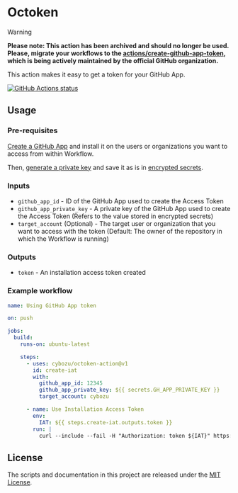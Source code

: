 # Octoken

> [!WARNING]
> **Please note: This action has been archived and should no longer be used. Please, migrate your workflows to the [actions/create-github-app-token](https://github.com/actions/create-github-app-token), which is being actively maintained by the official GitHub organization.**

This action makes it easy to get a token for your GitHub App.

[![GitHub Actions status](https://github.com/cybozu/octoken-action/workflows/Continuous%20Integration/badge.svg)](https://github.com/cybozu/octoken-action/actions?query=workflow%3A%22Continuous+Integration%22)

## Usage

### Pre-requisites

[Create a GitHub App](https://docs.github.com/en/free-pro-team@latest/developers/apps/creating-a-github-app) and install it on the users or organizations you want to access from within Workflow.

Then, [generate a private key](https://docs.github.com/en/free-pro-team@latest/developers/apps/authenticating-with-github-apps#generating-a-private-key) and save it as is in [encrypted secrets](https://docs.github.com/en/free-pro-team@latest/actions/reference/encrypted-secrets).

### Inputs

- `github_app_id` - ID of the GitHub App used to create the Access Token
- `github_app_private_key` - A private key of the GitHub App used to create the Access Token (Refers to the value stored in encrypted secrets)
- `target_account` (Optional) - The target user or organization that you want to access with the token (Default: The owner of the repository in which the Workflow is running)

### Outputs

- `token` - An installation access token created

### Example workflow

```yaml
name: Using GitHub App token

on: push

jobs:
  build:
    runs-on: ubuntu-latest

    steps:
      - uses: cybozu/octoken-action@v1
        id: create-iat
        with:
          github_app_id: 12345
          github_app_private_key: ${{ secrets.GH_APP_PRIVATE_KEY }}
          target_account: cybozu

      - name: Use Installation Access Token
        env:
          IAT: ${{ steps.create-iat.outputs.token }}
        run: |
          curl --include --fail -H "Authorization: token ${IAT}" https://api.github.com/installation/repositories
```

## License

The scripts and documentation in this project are released under the [MIT License](LICENSE).
